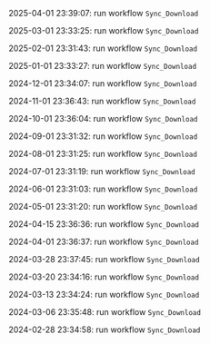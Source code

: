 2025-04-01 23:39:07: run workflow `Sync_Download` 

2025-03-01 23:33:25: run workflow `Sync_Download` 

2025-02-01 23:31:43: run workflow `Sync_Download` 

2025-01-01 23:33:27: run workflow `Sync_Download` 

2024-12-01 23:34:07: run workflow `Sync_Download` 

2024-11-01 23:36:43: run workflow `Sync_Download` 

2024-10-01 23:36:04: run workflow `Sync_Download` 

2024-09-01 23:31:32: run workflow `Sync_Download` 

2024-08-01 23:31:25: run workflow `Sync_Download` 

2024-07-01 23:31:19: run workflow `Sync_Download` 

2024-06-01 23:31:03: run workflow `Sync_Download` 

2024-05-01 23:31:20: run workflow `Sync_Download` 

2024-04-15 23:36:36: run workflow `Sync_Download` 

2024-04-01 23:36:37: run workflow `Sync_Download` 

2024-03-28 23:37:45: run workflow `Sync_Download` 

2024-03-20 23:34:16: run workflow `Sync_Download` 

2024-03-13 23:34:24: run workflow `Sync_Download` 

2024-03-06 23:35:48: run workflow `Sync_Download` 

2024-02-28 23:34:58: run workflow `Sync_Download` 


